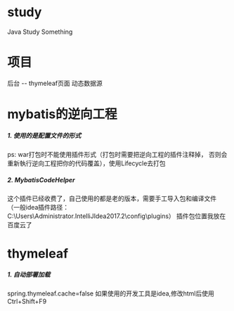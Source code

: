 # study
Java Study Something

# 项目

后台 -- thymeleaf页面
动态数据源


# mybatis的逆向工程

##### 1. 使用的是配置文件的形式

ps: war打包时不能使用插件形式（打包时需要把逆向工程的插件注释掉，
否则会重新執行逆向工程把你的代码覆盖），使用Lifecycle去打包

##### 2. MybatisCodeHelper

这个插件已经收费了，自己使用的都是老的版本，需要手工导入包和编译文件
（一般idea插件路径：C:\Users\Administrator\.IntelliJIdea2017.2\config\plugins）
插件包位置我放在百度云了


# thymeleaf
##### 1. 自动部署加载
spring.thymeleaf.cache=false
如果使用的开发工具是idea,修改html后使用Ctrl+Shift+F9